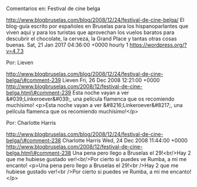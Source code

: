 Comentarios en: Festival de cine belga

http://www.blogbruselas.com/blog/2008/12/24/festival-de-cine-belga/ El
blog-guía escrito por españoles en Bruselas para los hispanoparlantes
que viven aquí y para los turistas que aprovechan los vuelos baratos
para descubrir el chocolate, la cerveza, la Grand Place y tantas otras
cosas buenas. Sat, 21 Jan 2017 04:36:00 +0000 hourly 1
https://wordpress.org/?v=4.7.3

Por: Lieven

http://www.blogbruselas.com/blog/2008/12/24/festival-de-cine-belga/\#comment-239
Lieven Fri, 26 Dec 2008 12:21:00 +0000
http://www.blogbruselas.com/2008/12/festival-de-cine-belga.html\#comment-239
Esta noche vayan a ver &\#039;Linkeroever&\#039;, una película flamenca
que os recomiendo muchísimo! \<p\>Esta noche vayan a ver
&\#8216;Linkeroever&\#8217;, una película flamenca que os recomiendo
muchísimo!\</p\>

Por: Charlotte Harris

http://www.blogbruselas.com/blog/2008/12/24/festival-de-cine-belga/\#comment-238
Charlotte Harris Wed, 24 Dec 2008 11:44:00 +0000
http://www.blogbruselas.com/2008/12/festival-de-cine-belga.html\#comment-238
Una pena pero llego a Bruselas el 29!&lt;br/&gt;Hay 2 que me hubiese
gustado ver!&lt;br/&gt;Por cierto si puedes ve Rumba, a mi me encanto!
\<p\>Una pena pero llego a Bruselas el 29!\<br /\>Hay 2 que me hubiese
gustado ver!\<br /\>Por cierto si puedes ve Rumba, a mi me
encanto!\</p\>
